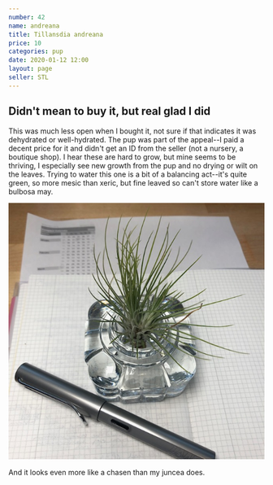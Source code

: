 ```yaml
---
number: 42
name: andreana
title: Tillansdia andreana
price: 10
categories: pup
date: 2020-01-12 12:00
layout: page
seller: STL
---
```

## Didn't mean to buy it, but real glad I did

This was much less open when I bought it, not sure if that indicates it was dehydrated or well-hydrated. The pup was part of the appeal--I paid a decent price for it and didn't get an ID from the seller (not a nursery, a boutique shop). I hear these are hard to grow, but mine seems to be thriving, I especially see new growth from the pup and no drying or wilt on the leaves. Trying to water this one is a bit of a balancing act--it's quite green, so more mesic than xeric, but fine leaved so can't store water like a bulbosa may.

!["Tillandsia andreana"](/i/IMG_6032.jpeg "Tillandsia andreana")

And it looks even more like a chasen than my juncea does.
